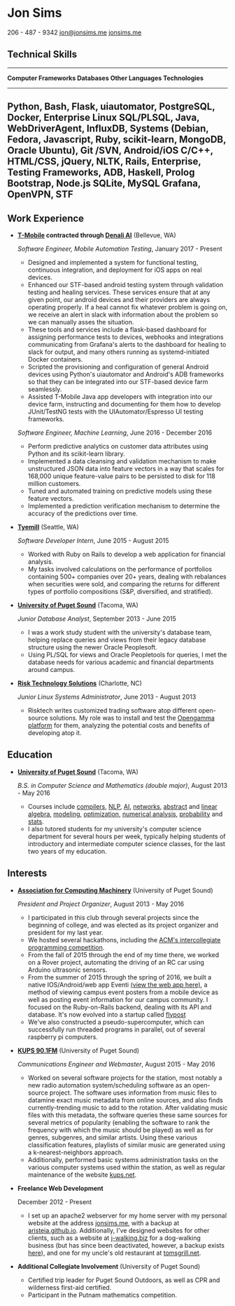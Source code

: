 Jon Sims
===============

206 - 487 - 9342
[jon@jonsims.me](mailto:jon@jonsims.me)
[jonsims.me](http://www.jonsims.me)

Technical Skills
----------------

----------------------------------------------------------------------------------------------------
**Computer               **Frameworks**       **Databases**      **Other
Languages**                                                      Technologies**
------------------------ -------------------- ------------------ -----------------------------------
Python, Bash,            Flask, uiautomator,  PostgreSQL,        Docker, Enterprise Linux 
SQL/PLSQL, Java,         WebDriverAgent,      InfluxDB,          Systems (Debian, Fedora,
Javascript, Ruby,        scikit-learn,        MongoDB, Oracle    Ubuntu), Git /SVN, Android/iOS
C/C++, HTML/CSS,         jQuery, NLTK, Rails, Enterprise,        Testing Frameworks, ADB, 
Haskell, Prolog          Bootstrap, Node.js   SQLite, MySQL      Grafana, OpenVPN, STF
----------------------------------------------------------------------------------------------------
     



Work Experience
---------------

*   **[T-Mobile](http://www.t-mobile.com/) contracted through [Denali AI](https://www.denaliai.com/)** (Bellevue, WA)

    *Software Engineer, Mobile Automation Testing*, January 2017 - Present

    -   Designed and implemented a system for functional testing, continuous integration, and deployment for iOS apps on real devices. 
    -   Enhanced our STF-based android testing system through validation testing and healing services. These services ensure that at any given point, our android devices and their providers are always operating properly. If a heal cannot fix whatever problem is going on, we receive an alert in slack with information about the problem so we can manually asses the situation.
    -   These tools and services include a flask-based dashboard for assigning performance tests to devices, webhooks and integrations communicating from Grafana's alerts to the dashboard for healing to slack for output, and many others running as systemd-initiated Docker containers. 
    -   Scripted the provisioning and configuration of general Android devices using Python's uiautomator and Android's ADB frameworks so that they can be integrated into our STF-based device farm seamlessly.
    -   Assisted T-Mobile Java app developers with integration into our device farm, instructing and documenting for them how to develop JUnit/TestNG tests with the UIAutomator/Espresso UI testing frameworks.

    *Software Engineer, Machine Learning*, June 2016 - December 2016

    -   Perform predictive analytics on customer data attributes using Python and its scikit-learn library.
    -   Implemented a data cleansing and validation mechanism to make unstructured JSON data into feature vectors in a way that scales for 168,000 unique feature-value pairs to be persisted to disk for 118 million customers.
    -   Tuned and automated training on predictive models using these feature vectors.
    -   Implemented a prediction verification mechanism to determine the accuracy of the predictions over time.

*   **[Tyemill](http://www.tyemill.com/)** (Seattle, WA)

    *Software Developer Intern*, June 2015 - August 2015

    -   Worked with Ruby on Rails to develop a web application for financial analysis. 
    -   My tasks involved calculations on the performance of portfolios containing 500+ companies over 20+ years, dealing with rebalances when securities were sold, and comparing the returns for different types of portfolio compositions (S&P, diversified, and stratified).

*   **[University of Puget Sound](http://www.pugetsound.edu/)** (Tacoma, WA)

    *Junior Database Analyst*, September 2013 - June 2015

    -   I was a work study student with the university's database team, helping replace queries and views from their legacy database structure using the newer Oracle Peoplesoft.
    -   Using PL/SQL for views and Oracle Peopletools for queries, I met the database needs for various academic and financial departments around campus.

*   **[Risk Technology Solutions](http://www.risktechnologysolutions.com/)** (Charlotte, NC)

    *Junior Linux Systems Administrator*, June 2013 - August 2013

    -   Risktech writes customized trading software atop different open-source solutions. My role was to install and test the [Opengamma platform](https://github.com/OpenGamma/OG-Platform) for them, analyzing the potential costs and benefits of developing atop it.


Education
---------

*   **[University of Puget Sound](http://www.pugetsound.edu/)** (Tacoma, WA)

    *B.S. in Computer Science and Mathematics (double major)*, August 2013 - May 2016

    -   Courses include [compilers](/resources/syllabi/cs481.pdf), [NLP](/resources/syllabi/cs425.pdf), [AI](/resources/syllabi/cs431.pdf), [networks](/resources/syllabi/cs325.pdf), [abstract](/resources/syllabi/math433.pdf) and [linear algebra](/resources/syllabi/math290.pdf), [modeling](/resources/syllabi/math471.pdf), [optimization](/resources/syllabi/math335.pdf), [numerical analysis](/resources/syllabi/math420.pdf), [probability](/resources/syllabi/math375.pdf) and [stats](/resources/syllabi/math376.pdf).
    -   I also tutored students for my university's computer science department for several hours per week, typically helping students of introductory and intermediate computer science classes, for the last two years of my education.


Interests
---------

*   **[Association for Computing Machinery](http://acm.pugetsound.edu)** (University of Puget Sound)

    *President and Project Organizer*, August 2013 - May 2016

    -   I participated in this club through several projects since the beginning of college, and was elected as its project organizer and president for my last year.
    -   We hosted several hackathons, including the [ACM's intercollegiate programming competition](http://mathcs.pugetsound.edu/acm-icpc/).
    -   From the fall of 2015 through the end of my time there, we worked on a Rover project, automating the driving of an RC car using Arduino ultrasonic sensors.
    -   From the summer of 2015 through the spring of 2016, we built a native IOS/Android/web app Eventi [(view the web app here)](http://eventi.pugetsound.edu/), a method of viewing campus event posters from a mobile device as well as posting event information for our campus community. I focused on the Ruby-on-Rails backend, dealing with its API and database. It's now evolved into a startup called [flypost](http://www.flypost.com/)
    -   We've also constructed a pseudo-supercomputer, which can successfully run threaded programs in parallel, out of several raspberry pi computers. 

*   **[KUPS 90.1FM](http://www.kups.net/)** (University of Puget Sound)

    *Communications Engineer and Webmaster*, August 2015 - May 2016

    -   Worked on several software projects for the station, most notably a new radio automation system/scheduling software as an open-source project. The software uses information from music files to datamine exact music metadata from online sources, and also finds currently-trending music to add to the rotation. After validating music files with this metadata, the software queries these same sources for several metrics of popularity (enabling the software to rank the frequency with which the music should be played) as well as for genres, subgenres, and similar artists. Using these various classification features, playlists of similar music are generated using a k-nearest-neighbors approach.
    -   Additionally, performed basic systems administration tasks on the various computer systems used within the station, as well as regular maintenance of the website [kups.net](http://www.kups.net/).

*   **Freelance Web Development**

    December 2012 - Present

    -   I set up an apache2 webserver for my home server with my personal website at the address [jonsims.me](http://www.jonsims.me), with a backup at [aristeia.github.io](http://aristeia.github.io/). Additionally, I've designed websites for other clients, such as a website at [j-walking.biz](/demos/jwalking) for a dog-walking business (but has since been deactivated, however, a backup exists [here](/demos/jwalking)), and one for my uncle's old restaurant at [tomsgrill.net](http://www.tomsgrill.net/).


*   **Additional Collegiate Involvement** (University of Puget Sound)

    -   Certified trip leader for Puget Sound Outdoors, as well as CPR and wilderness first-aid certified.
    -   Participant in the Putnam mathematics competition.